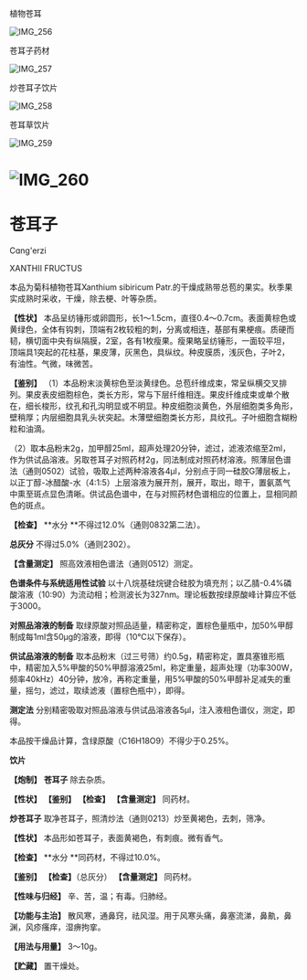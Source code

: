 植物苍耳

![IMG_256](/medicine-image/cang-er-zi/1.png)

苍耳子药材

![IMG_257](/medicine-image/cang-er-zi/2.png)

炒苍耳子饮片

![IMG_258](/medicine-image/cang-er-zi/3.png)

苍耳草饮片

![IMG_259](/medicine-image/cang-er-zi/4.png)

# ![IMG_260](/medicine-image/cang-er-zi/5.png)

# ****苍耳子****

Cɑng'erzi

XANTHII FRUCTUS

本品为菊科植物苍耳Xanthium sibiricum Patr.的干燥成熟带总苞的果实。秋季果实成熟时采收，干燥，除去梗、叶等杂质。

**【性状】** 本品呈纺锤形或卵圆形，长1～1.5cm，直径0.4～0.7cm。表面黄棕色或黄绿色，全体有钩刺，顶端有2枚较粗的刺，分离或相连，基部有果梗痕。质硬而韧，横切面中央有纵隔膜，2室，各有1枚瘦果。瘦果略呈纺锤形，一面较平坦，顶端具1突起的花柱基，果皮薄，灰黑色，具纵纹。种皮膜质，浅灰色，子叶2，有油性。气微，味微苦。

**【鉴别】** （1）本品粉末淡黄棕色至淡黄绿色。总苞纤维成束，常呈纵横交叉排列。果皮表皮细胞棕色，类长方形，常与下层纤维相连。果皮纤维成束或单个散在，细长梭形，纹孔和孔沟明显或不明显。种皮细胞淡黄色，外层细胞类多角形，壁稍厚；内层细胞具乳头状突起。木薄壁细胞类长方形，具纹孔。子叶细胞含糊粉粒和油滴。

（2）取本品粉末2g，加甲醇25ml，超声处理20分钟，滤过，滤液浓缩至2ml，作为供试品溶液。另取苍耳子对照药材2g，同法制成对照药材溶液。照薄层色谱法（通则0502）试验，吸取上述两种溶液各4μl，分别点于同一硅胶G薄层板上，以正丁醇-冰醋酸-水（4:1:5）上层溶液为展开剂，展开，取出，晾干，置氨蒸气中熏至斑点显色清晰。供试品色谱中，在与对照药材色谱相应的位置上，显相同颜色的斑点。

**【检查】** **水分 **不得过12.0\%（通则0832第二法）。

**总灰分** 不得过5.0\%（通则2302）。

**【含量测定】** 照高效液相色谱法（通则0512）测定。

**色谱条件与系统适用性试验** 以十八烷基硅烷键合硅胶为填充剂；以乙腈-0.4\%磷酸溶液（10:90）为流动相；检测波长为327nm。理论板数按绿原酸峰计算应不低于3000。

**对照品溶液的制备** 取绿原酸对照品适量，精密称定，置棕色量瓶中，加50\%甲醇制成每1ml含50μg的溶液，即得（10℃以下保存）。

**供试品溶液的制备** 取本品粉末（过三号筛）约0.5g，精密称定，置具塞锥形瓶中，精密加入5\%甲酸的50\%甲醇溶液25ml，称定重量，超声处理（功率300W，频率40kHz）40分钟，放冷，再称定重量，用5\%甲酸的50\%甲醇补足减失的重量，摇匀，滤过，取续滤液（置棕色瓶中），即得。

**测定法** 分别精密吸取对照品溶液与供试品溶液各5μl，注入液相色谱仪，测定，即得。

本品按干燥品计算，含绿原酸（C16H18O9）不得少于0.25\%。

**饮片**

**【炮制】** **苍耳子** 除去杂质。

**【性状】** **【鉴别】** **【检查】** **【含量测定】** 同药材。

**炒苍耳子** 取净苍耳子，照清炒法（通则0213）炒至黄褐色，去刺，筛净。

**【性状】** 本品形如苍耳子，表面黄褐色，有刺痕。微有香气。

**【检查】** **水分 **同药材，不得过10.0\%。

**【鉴别】** **【检查】**（总灰分） **【含量测定】** 同药材。

**【性味与归经】** 辛、苦，温；有毒。归肺经。

**【功能与主治】** 散风寒，通鼻窍，祛风湿。用于风寒头痛，鼻塞流涕，鼻鼽，鼻渊，风疹瘙痒，湿痹拘挛。

**【用法与用量】** 3～10g。

**【贮藏】** 置干燥处。